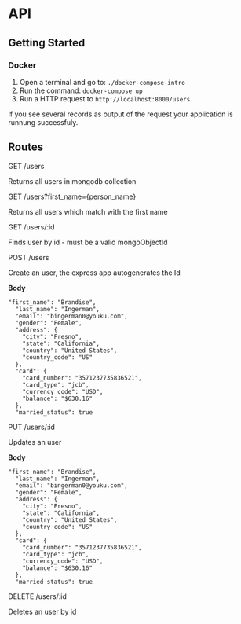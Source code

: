 # API

## Getting Started

### Docker

1. Open a terminal and go to: `./docker-compose-intro`
2. Run the command: `docker-compose up`
3. Run a HTTP request to `http://localhost:8000/users`

If you see several records as output of the request your application is runnung successfuly.

## Routes

GET /users

Returns all users in mongodb collection

GET /users?first_name={person_name}

Returns all users which match with the first name

GET /users/:id

Finds user by id - must be a valid mongoObjectId

POST /users

Create an user, the express app autogenerates the Id

**Body**
```
"first_name": "Brandise",
  "last_name": "Ingerman",
  "email": "bingerman0@youku.com",
  "gender": "Female",
  "address": {
    "city": "Fresno",
    "state": "California",
    "country": "United States",
    "country_code": "US"
  },
  "card": {
    "card_number": "3571237735836521",
    "card_type": "jcb",
    "currency_code": "USD",
    "balance": "$630.16"
  },
  "married_status": true
```


PUT /users/:id

Updates an user

**Body**
```
"first_name": "Brandise",
  "last_name": "Ingerman",
  "email": "bingerman0@youku.com",
  "gender": "Female",
  "address": {
    "city": "Fresno",
    "state": "California",
    "country": "United States",
    "country_code": "US"
  },
  "card": {
    "card_number": "3571237735836521",
    "card_type": "jcb",
    "currency_code": "USD",
    "balance": "$630.16"
  },
  "married_status": true
```


DELETE /users/:id

Deletes an user by id